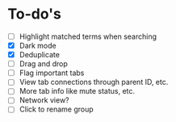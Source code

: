 # To-do's

- [ ] Highlight matched terms when searching
- [x] Dark mode
- [x] Deduplicate
- [ ] Drag and drop
- [ ] Flag important tabs
- [ ] View tab connections through parent ID, etc.
- [ ] More tab info like mute status, etc.
- [ ] Network view?
- [ ] Click to rename group